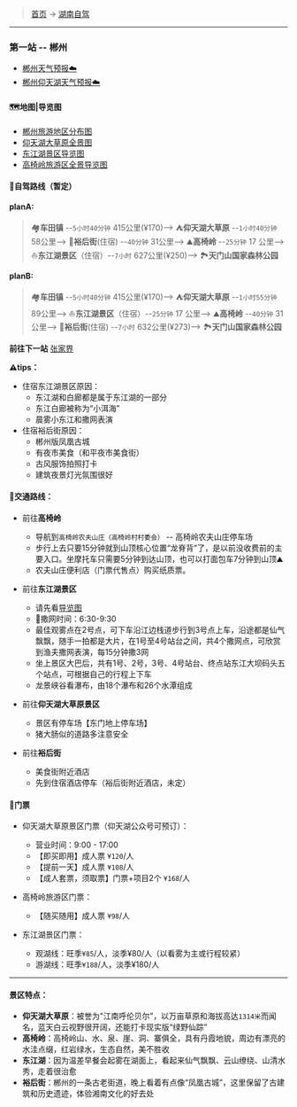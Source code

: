 >  [首页](../../README.md) -> [湖南自驾](../湖南自驾.md)

---

### 第一站 -- 郴州

* [郴州天气预报☁️](https://m.weather.com.cn/mweather/101250501.shtml)
* [郴州仰天湖天气预报☁️](https://m.weather.com.cn/mweather15d/101250501008A.shtml)

#### 🗺地图|导览图
* [郴州旅游地区分布图](../../topwrite/assets/地图|景区图/湖南/郴州旅游地区分布图.jpeg)
* [仰天湖大草原全景图](../../topwrite/assets/地图|景区图/湖南/仰天湖大草原全景图.jpeg)
* [东江湖景区导览图](../../topwrite/assets/地图|景区图/湖南/东江湖景区导览图.jpeg)
* [高椅岭旅游区全景导览图](../../topwrite/assets/地图|景区图/湖南/高椅岭旅游区全景导览图.jpeg)

#### 🚙自驾路线（暂定）
**planA:**
> 🏘**️车田镇** --`5小时40分钟` 415公里(¥170)--> ⛺**仰天湖大草原** --`1小时40分钟` 58公里-->  🍲**裕后街**(住宿) --`40分钟` 31公里-->️️ ⛰️**高椅岭** --`25分钟` 17 公里--> ⛵️**东江湖景区**（住宿）--`7小时` 627公里(¥250)--> 🏞️**天门山国家森林公园**

**planB:**
> 🏘**️车田镇** --`5小时40分钟` 415公里(¥170)--> ⛺**仰天湖大草原** --`1小时55分钟` 89公里-->  ⛵️**东江湖景区**（住宿）--`25分钟` 17 公里--> ⛰️**高椅岭** --`40分钟` 31公里--> 🍲**裕后街**(住宿) --`7小时` 632公里(¥273)--> 🏞️**天门山国家森林公园**

**前往下一站** [张家界](./张家界之旅.md)

**⚠️tips：**
+ 住宿东江湖景区原因：
    - 东江湖和白廊都是属于东江湖的一部分
    - 东江白廊被称为“小洱海”
    - 晨雾小东江和撒网表演
+ 住宿裕后街原因：
    - 郴州版凤凰古城
    - 有夜市美食（和平夜市美食街）
    - 古风服饰拍照打卡
    - 建筑夜景灯光氛围很好

#### 🚗交通路线：
+ 前往**高椅岭**
    - 导航到`高椅岭农夫山庄（高椅岭村村委会）` -- 高椅岭农夫山庄停车场
    - 步行上去只要15分钟就到山顶核心位置“龙脊背”了，是以前没收费前的主要入口。坐摩托车只需要5分钟到达山顶，也可以打面包车7分钟到山顶⛰️
    - 农夫山庄便利店（门票代售点）购买纸质票。
+ 前往**东江湖景区**
    - 请先看[导览图](../../topwrite/assets/地图|景区图/湖南/东江湖导览图.jpg)
    - 📢撒网时间：6:30-9:30
    - 最佳观雾点在2号点，可下车沿江边栈道步行到3号点上车，沿途都是仙气飘飘，随手一拍都是大片，在1号至4号站台之间，共4个撒网点，可欣赏到渔夫撒网表演，每15分钟撒3网
    - 坐上景区大巴后，共有1号、2号，3号、4号站台、终点站东江大坝码头五个站点，可根据自己的行程上下车
    - 龙景峡谷看瀑布，由18个瀑布和26个水潭组成

+ 前往**仰天湖大草原景区**
    - 景区有停车场【东门地上停车场】
    - 猪大肠似的道路多注意安全
+ 前往**裕后街**
    - 美食街附近酒店
    - 先到住宿酒店停车（裕后街附近酒店，未定）


#### 🎫门票
* 仰天湖大草原景区门票（仰天湖公众号可预订）：
    + 营业时间：9:00 - 17:00
    + 【即买即用】成人票 `¥120`/人 
    + 【提前一天】成人票 `¥108`/人 
    + 【成人套票，须取票】门票+项目2个 `¥168`/人 

* 高椅岭旅游区门票：
    + 【随买随用】成人票 `¥98`/人

* 东江湖景区门票：
    + 观湖线：旺季`¥85`/人，淡季¥80/人（以看雾为主或行程较紧）
    + 游湖线：旺季`¥188`/人，淡季¥180/人

--- 

#### 景区特点：
* **仰天湖大草原**：被誉为"江南呼伦贝尔"，以万亩草原和海拔高达`1314米`而闻名，蓝天白云视野很开阔，还能打卡现实版“绿野仙踪”
* **高椅岭**：高椅岭山、水、泉、崖、洞、寨俱全，具有丹霞地貌，周边有漂亮的水洼点缀，红岩绿水，生态自然，美不胜收
* **东江湖**：因为温差早餐会起雾在湖面上，看起来仙气飘飘、云山缭绕、山清水秀，走着很治愈
* **裕后街**：郴州的一条古老街道，晚上看着有点像“凤凰古城”，这里保留了古建筑和历史遗迹，体验湘南文化的好去处